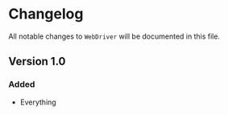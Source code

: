 # Changelog

All notable changes to `WebDriver` will be documented in this file.

## Version 1.0

### Added
- Everything
